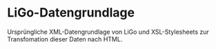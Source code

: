 # LiGo-Datengrundlage
Ursprüngliche XML-Datengrundlage von LiGo und XSL-Stylesheets zur Transfomation dieser Daten nach HTML.
